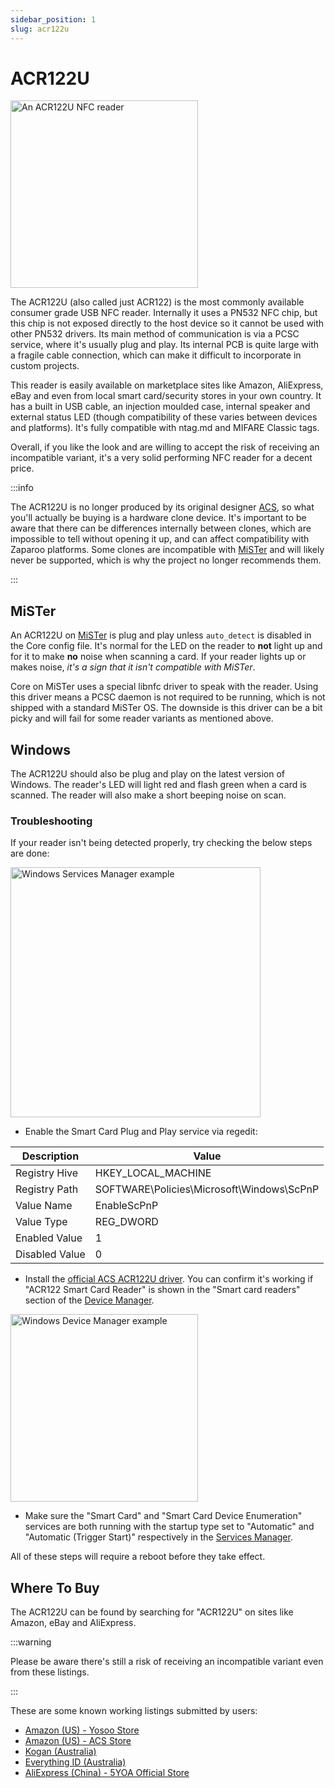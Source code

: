 ```yaml
---
sidebar_position: 1
slug: acr122u
---
```


# ACR122U

<img src="/img/docs/readers/ACR122U-NFC-reader.jpg" alt="An ACR122U NFC reader" width="300" />

The ACR122U (also called just ACR122) is the most commonly available consumer grade USB NFC reader. Internally it uses a PN532 NFC chip, but this chip is not exposed directly to the host device so it cannot be used with other PN532 drivers. Its main method of communication is via a PCSC service, where it's usually plug and play. Its internal PCB is quite large with a fragile cable connection, which can make it difficult to incorporate in custom projects.

This reader is easily available on marketplace sites like Amazon, AliExpress, eBay and even from local smart card/security stores in your own country. It has a built in USB cable, an injection moulded case, internal speaker and external status LED (though compatibility of these varies between devices and platforms). It's fully compatible with ntag.md and MIFARE Classic tags.

Overall, if you like the look and are willing to accept the risk of receiving an incompatible variant, it's a very solid performing NFC reader for a decent price.

:::info

The ACR122U is no longer produced by its original designer [ACS](https://www.acs.com.hk/en/), so what you'll actually be buying is a hardware clone device. It's important to be aware that there can be differences internally between clones, which are impossible to tell without opening it up, and can affect compatibility with Zaparoo platforms. Some clones are incompatible with [MiSTer](/docs/platforms/mister/) and will likely never be supported, which is why the project no longer recommends them.

:::

## MiSTer

An ACR122U on [MiSTer](/docs/platforms/mister/) is plug and play unless `auto_detect` is disabled in the Core config file. It's normal for the LED on the reader to **not** light up and for it to make **no** noise when scanning a card. If your reader lights up or makes noise, _it's a sign that it isn't compatible with MiSTer_.

Core on MiSTer uses a special libnfc driver to speak with the reader. Using this driver means a PCSC daemon is not required to be running, which is not shipped with a standard MiSTer OS. The downside is this driver can be a bit picky and will fail for some reader variants as mentioned above.

## Windows

The ACR122U should also be plug and play on the latest version of Windows. The reader's LED will light red and flash green when a card is scanned. The reader will also make a short beeping noise on scan.

### Troubleshooting

If your reader isn't being detected properly, try checking the below steps are done:

<img src="/img/docs/readers/Windows-smart-card-services.png" alt="Windows Services Manager example" width="400" />

- Enable the Smart Card Plug and Play service via regedit:

| Description    | Value                                     |
| -------------- | ----------------------------------------- |
| Registry Hive  | HKEY_LOCAL_MACHINE                        |
| Registry Path  | SOFTWARE\Policies\Microsoft\Windows\ScPnP |
| Value Name     | EnableScPnP                               |
| Value Type     | REG_DWORD                                 |
| Enabled Value  | 1                                         |
| Disabled Value | 0                                         |

- Install the [official ACS ACR122U driver](https://www.acs.com.hk/en/driver/3/acr122u-usb-nfc-reader/). You can confirm it's working if "ACR122 Smart Card Reader" is shown in the "Smart card readers" section of the [Device Manager](https://www.lifewire.com/device-manager-2625860).

<img src="/img/docs/readers/ACR122U-device-manager-example.png" alt="Windows Device Manager example" width="300" />

- Make sure the "Smart Card" and "Smart Card Device Enumeration" services are both running with the startup type set to "Automatic" and "Automatic (Trigger Start)" respectively in the [Services Manager](https://www.thewindowsclub.com/open-windows-services).

All of these steps will require a reboot before they take effect.

## Where To Buy

The ACR122U can be found by searching for "ACR122U" on sites like Amazon, eBay and AliExpress.

:::warning

Please be aware there's still a risk of receiving an incompatible variant even from these listings.

:::

These are some known working listings submitted by users:

- [Amazon (US) - Yosoo Store](https://www.amazon.com/dp/B00GYPIZG6/)
- [Amazon (US) - ACS Store](https://www.amazon.com/dp/B07KRKPWYC)
- [Kogan (Australia)](https://www.kogan.com/au/buy/zoestore-kkmoon-nfc-acr122u-rfid-contactless-smart-reader-writerusb-sdk-c-card-d8a0-h10391/)
- [Everything ID (Australia)](https://www.everythingid.com.au/rfid-equipment-c-13/acr122u-usb-nfc-rfid-card-reader-writer-mifare-nfc-p-324)
- [AliExpress (China) - 5YOA Official Store](https://www.aliexpress.us/item/2251832554165448.html)
